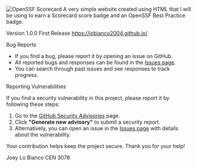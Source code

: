 ![OpenSSF Scorecard](https://api.securityscorecards.dev/projects/github.com/JoBianco2004/JoBianco2004.github.io/badge)
A very simple website created using HTML that I will be using to earn a Scorecard score badge and an OpenSSF Best Practice badge.

Version 1.0.0 First Release 
https://jobianco2004.github.io/ 

Bug Reports
- If you find a bug, please report it by opening an issue on GitHub.
- All reported bugs and responses can be found in the [Issues page](https://github.com/JoBianco2004/JoBianco2004.github.io/issues).  
- You can search through past issues and see responses to track progress.

Reporting Vulnerabilities

If you find a security vulnerability in this project, please report it by following these steps:

1. Go to the [GitHub Security Advisories](https://github.com/JoBianco2004/JoBianco2004.github.io/security/advisories) page.
2. Click **"Generate new advisory"** to submit a security report.
3. Alternatively, you can open an issue in the [Issues page](https://github.com/JoBianco2004/JoBianco2004.github.io/issues) with details about the vulnerability.

Your contribution helps keep the project secure. Thank you for your help!

Joey Lo Bianco
CEN 3078
